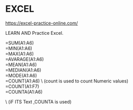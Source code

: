 # EXCEL


https://excel-practice-online.com/


LEARN AND Practice Excel. 




=SUM(A1:A6)
\
=MIN(A1:A6)
\
=MAX(A1:A6)
\
=AVARAGE(A1:A6)
\
=MEAN(A1:A6)
\
=MEDIAN(A1:A6)
\
=MODE(A1:A6)
\
=COUNT(A1:A6)
\ (count is used to count Numeric values)
\
=COUNT(A1:F7)
\
=COUNTA(A1:A6)

\ (iF ITS Text ,COUNTA is used)

